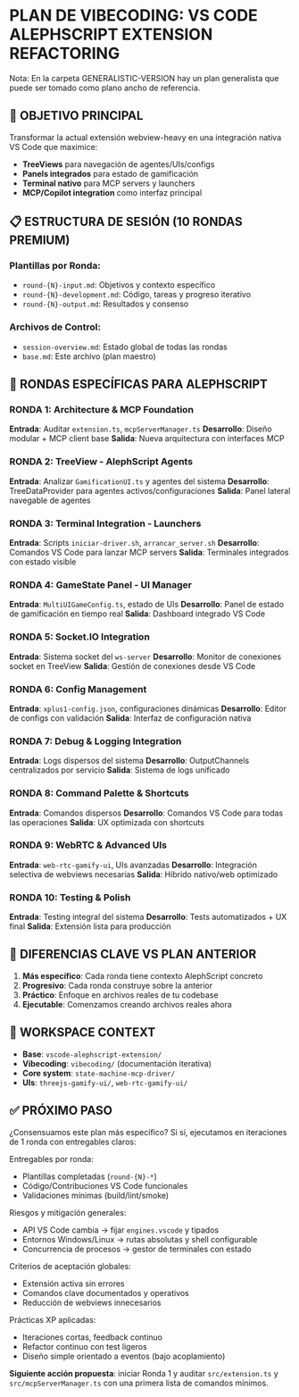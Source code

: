 # PLAN DE VIBECODING: VS CODE ALEPHSCRIPT EXTENSION REFACTORING

Nota: En la carpeta GENERALISTIC-VERSION hay un plan generalista que puede ser tomado como plano ancho de referencia.

## 🎯 OBJETIVO PRINCIPAL
Transformar la actual extensión webview-heavy en una integración nativa VS Code que maximice:
- **TreeViews** para navegación de agentes/UIs/configs
- **Panels integrados** para estado de gamificación
- **Terminal nativo** para MCP servers y launchers
- **MCP/Copilot integration** como interfaz principal

## 📋 ESTRUCTURA DE SESIÓN (10 RONDAS PREMIUM)

### Plantillas por Ronda:
- `round-{N}-input.md`: Objetivos y contexto específico
- `round-{N}-development.md`: Código, tareas y progreso iterativo
- `round-{N}-output.md`: Resultados y consenso

### Archivos de Control:
- `session-overview.md`: Estado global de todas las rondas
- `base.md`: Este archivo (plan maestro)

## 🚀 RONDAS ESPECÍFICAS PARA ALEPHSCRIPT

### RONDA 1: Architecture & MCP Foundation
**Entrada**: Auditar `extension.ts`, `mcpServerManager.ts`
**Desarrollo**: Diseño modular + MCP client base
**Salida**: Nueva arquitectura con interfaces MCP

### RONDA 2: TreeView - AlephScript Agents
**Entrada**: Analizar `GamificationUI.ts` y agentes del sistema
**Desarrollo**: TreeDataProvider para agentes activos/configuraciones
**Salida**: Panel lateral navegable de agentes

### RONDA 3: Terminal Integration - Launchers
**Entrada**: Scripts `iniciar-driver.sh`, `arrancar_server.sh`
**Desarrollo**: Comandos VS Code para lanzar MCP servers
**Salida**: Terminales integrados con estado visible

### RONDA 4: GameState Panel - UI Manager
**Entrada**: `MultiUIGameConfig.ts`, estado de UIs
**Desarrollo**: Panel de estado de gamificación en tiempo real
**Salida**: Dashboard integrado VS Code

### RONDA 5: Socket.IO Integration
**Entrada**: Sistema socket del `ws-server`
**Desarrollo**: Monitor de conexiones socket en TreeView
**Salida**: Gestión de conexiones desde VS Code

### RONDA 6: Config Management
**Entrada**: `xplus1-config.json`, configuraciones dinámicas
**Desarrollo**: Editor de configs con validación
**Salida**: Interfaz de configuración nativa

### RONDA 7: Debug & Logging Integration
**Entrada**: Logs dispersos del sistema
**Desarrollo**: OutputChannels centralizados por servicio
**Salida**: Sistema de logs unificado

### RONDA 8: Command Palette & Shortcuts
**Entrada**: Comandos dispersos
**Desarrollo**: Comandos VS Code para todas las operaciones
**Salida**: UX optimizada con shortcuts

### RONDA 9: WebRTC & Advanced UIs
**Entrada**: `web-rtc-gamify-ui`, UIs avanzadas
**Desarrollo**: Integración selectiva de webviews necesarias
**Salida**: Híbrido nativo/web optimizado

### RONDA 10: Testing & Polish
**Entrada**: Testing integral del sistema
**Desarrollo**: Tests automatizados + UX final
**Salida**: Extensión lista para producción

## 🔧 DIFERENCIAS CLAVE VS PLAN ANTERIOR

1. **Más específico**: Cada ronda tiene contexto AlephScript concreto
2. **Progresivo**: Cada ronda construye sobre la anterior
3. **Práctico**: Enfoque en archivos reales de tu codebase
4. **Ejecutable**: Comenzamos creando archivos reales ahora

## 📁 WORKSPACE CONTEXT
- **Base**: `vscode-alephscript-extension/`
- **Vibecoding**: `vibecoding/` (documentación iterativa)
- **Core system**: `state-machine-mcp-driver/`
- **UIs**: `threejs-gamify-ui/`, `web-rtc-gamify-ui/`

## ✅ PRÓXIMO PASO
¿Consensuamos este plan más específico? Si sí, ejecutamos en iteraciones de 1 ronda con entregables claros:

Entregables por ronda:
- Plantillas completadas (`round-{N}-*`)
- Código/Contribuciones VS Code funcionales
- Validaciones mínimas (build/lint/smoke)

Riesgos y mitigación generales:
- API VS Code cambia → fijar `engines.vscode` y tipados
- Entornos Windows/Linux → rutas absolutas y shell configurable
- Concurrencia de procesos → gestor de terminales con estado

Criterios de aceptación globales:
- Extensión activa sin errores
- Comandos clave documentados y operativos
- Reducción de webviews innecesarios

Prácticas XP aplicadas:
- Iteraciones cortas, feedback continuo
- Refactor continuo con test ligeros
- Diseño simple orientado a eventos (bajo acoplamiento)

**Siguiente acción propuesta**: iniciar Ronda 1 y auditar `src/extension.ts` y `src/mcpServerManager.ts` con una primera lista de comandos mínimos.
